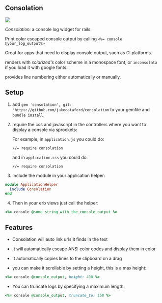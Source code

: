 Consolation
------

![](https://www.dropbox.com/s/4fwvqs9l7j8fx7d/Screenshot%202014-04-24%2016.43.30.png)

*Consolation:* a console log widget for rails.

Print color escaped console output by calling `<%= console @your_log_output%>`

Great for apps that need to display console output, such as CI platforms.

renders with _solarized's_ color scheme in a monospace font, or `inconsolata` if you load it with google fonts.

provides line numbering either automatically or manually.


Setup
-----

1. add `gem 'consolation', git: "https://github.com/jakecataford/consolation` to your gemfile and `bundle install`.
2. require the css and javascript in the controllers where you want to display a console via sprockets:

   For example, in `application.js` you could do:
   ```
   //= require consolation
   ```

   and in `application.css` you could do:
   ```
   //= require consolation
   ```

3. Include the module in your application helper:

  ```Ruby
  module ApplicationHelper
    include Consolation
  end
  ```

4. Then in your erb views just call the helper:

  ```Ruby
  <%= console @some_string_with_the_console_output %>
  ```

Features
----

- Consolation will auto link urls it finds in the text
- It will automatically escape ANSI color codes and display them in color
- It automatically copies lines to the clipboard on a drag

- you can make it scrollable by setting a height, this is a max height:

```Ruby
<%= console @console_output, height: 400 %>
```

- You can truncate logs by specifying a maximum length:

```Ruby
<%= console @console_output, truncate_to: 150 %>
```


